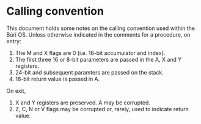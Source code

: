 # Calling convention

This document holds some notes on the calling convention used within the Búri
OS. Unless otherwise indicated in the comments for a procedure, on entry:

1. The M and X flags are 0 (i.e. 16-bit accumulator and index).
2. The first three 16 or 8-bit parameters are passed in the A, X and Y
   registers.
3. 24-bit and subsequent paramters are passed on the stack.
4. 16-bit return value is passed in A.

On exit,

1. X and Y registers are preserved. A may be corrupted.
2. Z, C, N or V flags may be corrupted or, rarely, used to indicate return
   value.

